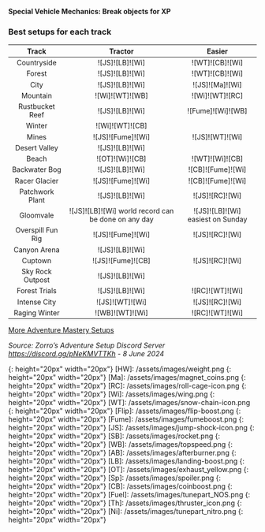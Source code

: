 **Special Vehicle Mechanics: Break objects for XP**  

### Best setups for each track

Track | Tractor | Easier
:--: | :--: | :--:
Countryside | ![JS]![LB]![Wi] | ![WT]![CB]![Wi]
Forest | ![JS]![LB]![Wi] | ![WT]![CB]![Wi]
City | ![JS]![LB]![Wi] | ![JS]![Ma]![Wi]
Mountain | ![Wi]![WT]![WB] | ![Wi]![WT]![RC]
Rustbucket Reef | ![JS]![LB]![Wi] | ![Fume]![Wi]![WB]
Winter | ![Wi]![WT]![CB] | 
Mines | ![JS]![Fume]![Wi] | ![JS]![WT]![Wi]
Desert Valley | ![JS]![LB]![Wi] | 
Beach | ![OT]![Wi]![CB] | ![WT]![Wi]![CB]
Backwater Bog | ![JS]![LB]![Wi] | ![CB]![Fume]![Wi]
Racer Glacier | ![JS]![Fume]![Wi] | ![CB]![Fume]![Wi]
Patchwork Plant | ![JS]![LB]![Wi] | ![JS]![RC]![Wi]
Gloomvale | ![JS]![LB]![Wi] world record can be done on any day | ![JS]![LB]![Wi] easiest on Sunday
Overspill Fun Rig | ![JS]![Fume]![Wi] | ![JS]![RC]![Wi]
Canyon Arena | ![JS]![LB]![Wi] | 
Cuptown | ![JS]![Fume]![CB] | ![JS]![RC]![Wi]
Sky Rock Outpost | ![JS]![LB]![Wi] | 
Forest Trials | ![JS]![LB]![Wi] | ![RC]![WT]![Wi]
Intense City | ![JS]![WT]![Wi] | ![JS]![RC]![Wi]
Raging Winter | ![WB]![WT]![Wi] | ![RC]![WT]![Wi]

[More Adventure Mastery Setups](/info/#adventures)  

*Source: Zorro’s Adventure Setup Discord Server https://discord.gg/pNeKMVTTKh - 8 June 2024*

[AC]: /assets/images/aircontrol.png
{: height="20px" width="20px"}
[HW]: /assets/images/weight.png
{: height="20px" width="20px"}
[Ma]: /assets/images/magnet_coins.png
{: height="20px" width="20px"}
[RC]: /assets/images/roll-cage-icon.png
{: height="20px" width="20px"}
[Wi]: /assets/images/wing.png
{: height="20px" width="20px"}
[WT]: /assets/images/snow-chain-icon.png
{: height="20px" width="20px"}
[Flip]: /assets/images/flip-boost.png
{: height="20px" width="20px"}
[Fume]: /assets/images/fumeboost.png
{: height="20px" width="20px"}
[JS]: /assets/images/jump-shock-icon.png
{: height="20px" width="20px"}
[SB]: /assets/images/rocket.png
{: height="20px" width="20px"}
[WB]: /assets/images/topspeed.png
{: height="20px" width="20px"}
[AB]: /assets/images/afterburner.png
{: height="20px" width="20px"}
[LB]: /assets/images/landing-boost.png
{: height="20px" width="20px"}
[OT]: /assets/images/exhaust_yellow.png
{: height="20px" width="20px"}
[Sp]: /assets/images/spoiler.png
{: height="20px" width="20px"}
[CB]: /assets/images/coinboost.png
{: height="20px" width="20px"}
[Fuel]: /assets/images/tunepart_NOS.png
{: height="20px" width="20px"}
[Th]: /assets/images/thruster_icon.png
{: height="20px" width="20px"}
[Ni]: /assets/images/tunepart_nitro.png
{: height="20px" width="20px"}
